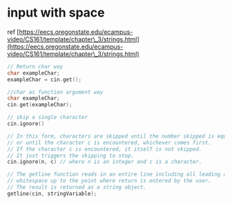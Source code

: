 # input with space

ref [https://eecs.oregonstate.edu/ecampus-video/CS161/template/chapter\_3/strings.html](https://eecs.oregonstate.edu/ecampus-video/CS161/template/chapter\_3/strings.html)

```cpp
// Return char way
char exampleChar;
exampleChar = cin.get();

//char as function argument way
char exampleChar;
cin.get(exampleChar);

// skip a single character
cin.ignore()

// In this form, characters are skipped until the number skipped is equal to n
// or until the character c is encountered, whichever comes first.
// If the character c is encountered, it itself is not skipped.
// It just triggers the skipping to stop.
cin.ignore(n, c) // where n is an integer and c is a character.

// The getline function reads in an entire line including all leading and trailing
// whitespace up to the point where return is entered by the user.
// The result is returned as a string object.
getline(cin, stringVariable);
```
